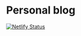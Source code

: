 # Personal blog

[![Netlify Status](https://api.netlify.com/api/v1/badges/de21ccab-9231-4afd-9a67-0f2b834635a5/deploy-status)](https://app.netlify.com/sites/friendly-mcclintock-c6b894/deploys)
